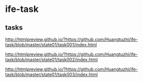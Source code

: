 # ife-task

## tasks

http://htmlpreview.github.io/?https://github.com/Huangtuzhi/ife-task/blob/master/state01/task001/index.html

http://htmlpreview.github.io/?https://github.com/Huangtuzhi/ife-task/blob/master/state01/task002/index.html

http://htmlpreview.github.io/?https://github.com/Huangtuzhi/ife-task/blob/master/state01/task003/index.html
